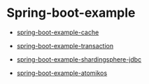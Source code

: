 # Spring-boot-example


* [spring-boot-example-cache](https://github.com/zhengyin/spring-boot-example/tree/master/spring-boot-example-cache)

* [spring-boot-example-transaction](https://github.com/zhengyin/spring-boot-example/tree/master/spring-boot-example-transaction)

* [spring-boot-example-shardingsphere-jdbc](https://github.com/zhengyin/spring-boot-example/tree/master/spring-boot-example-shardingsphere-jdbc)

* [spring-boot-example-atomikos](https://github.com/zhengyin/spring-boot-example/tree/master/spring-boot-example-atomikos)